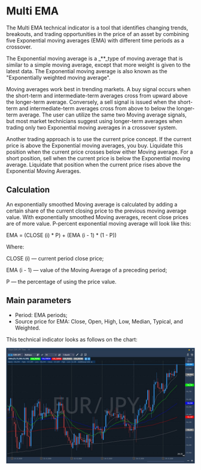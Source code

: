 # Multi EMA

The Multi EMA technical indicator is a tool that identifies changing trends, breakouts, and trading opportunities in the price of an asset by combining five Exponential moving averages \(EMA\) with different time periods as a crossover.

The Exponential moving average is a _\*\*_type of moving average that is similar to a simple moving average, except that more weight is given to the latest data. The Exponential moving average is also known as the "Exponentially weighted moving average".

Moving averages work best in trending markets. A buy signal occurs when the short-term and intermediate-term averages cross from upward above the longer-term average. Conversely, a sell signal is issued when the short-term and intermediate-term averages cross from above to below the longer-term average. The user can utilize the same two Moving average signals, but most market technicians suggest using longer-term averages when trading only two Exponential moving averages in a crossover system.

Another trading approach is to use the current price concept. If the current price is above the Exponential moving averages, you buy. Liquidate this position when the current price crosses below either Moving average. For a short position, sell when the current price is below the Exponential moving average. Liquidate that position when the current price rises above the Exponential Moving Averages.

## Calculation

An exponentially smoothed Moving average is calculated by adding a certain share of the current closing price to the previous moving average value. With exponentially smoothed Moving averages, recent close prices are of more value. P-percent exponential moving average will look like this:

EMA = \(CLOSE \(i\) \* P\) + \(EMA \(i - 1\) \* \(1 - P\)\)

Where:

CLOSE \(i\) — current period close price;

EMA \(i - 1\) — value of the Moving Average of a preceding period;

P — the percentage of using the price value.

## Main parameters

* Period: EMA periods;
* Source price for EMA: Close, Open, High, Low, Median, Typical, and Weighted.

This technical indicator looks as follows on the chart:

![](../../../.gitbook/assets/multi-ema.jpg)

